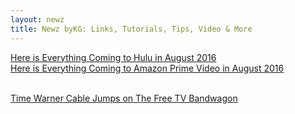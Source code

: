 ```yaml
--- 
layout: newz 
title: Newz byKG: Links, Tutorials, Tips, Video & More 
---
```


<a href="http://cordcuttersnews.com/everything-coming-hulu-august-2016/">Here is Everything Coming to Hulu in August 2016</a> 
 <br />
 <a href="http://cordcuttersnews.com/everything-coming-amazon-prime-video-august-2016/">Here is Everything Coming to Amazon Prime Video in August 2016</a>  
 
 <br />
<a href="http://cordcuttersnews.com/time-warner-cable-jumps-free-tv-bandwagon/">Time Warner Cable Jumps on The Free TV Bandwagon</a>  
